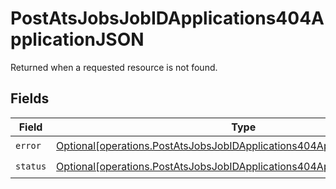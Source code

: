 # PostAtsJobsJobIDApplications404ApplicationJSON

Returned when a requested resource is not found.


## Fields

| Field                                                                                                                                                            | Type                                                                                                                                                             | Required                                                                                                                                                         | Description                                                                                                                                                      |
| ---------------------------------------------------------------------------------------------------------------------------------------------------------------- | ---------------------------------------------------------------------------------------------------------------------------------------------------------------- | ---------------------------------------------------------------------------------------------------------------------------------------------------------------- | ---------------------------------------------------------------------------------------------------------------------------------------------------------------- |
| `error`                                                                                                                                                          | [Optional[operations.PostAtsJobsJobIDApplications404ApplicationJSONError]](undefined/models/operations/postatsjobsjobidapplications404applicationjsonerror.md)   | :heavy_check_mark:                                                                                                                                               | N/A                                                                                                                                                              |
| `status`                                                                                                                                                         | [Optional[operations.PostAtsJobsJobIDApplications404ApplicationJSONStatus]](undefined/models/operations/postatsjobsjobidapplications404applicationjsonstatus.md) | :heavy_check_mark:                                                                                                                                               | N/A                                                                                                                                                              |